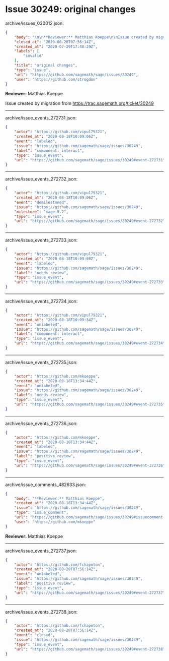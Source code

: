 # Issue 30249: original changes

archive/issues_030012.json:
```json
{
    "body": "\n\n**Reviewer:** Matthias Koeppe\n\nIssue created by migration from https://trac.sagemath.org/ticket/30249\n\n",
    "closed_at": "2020-08-20T07:56:14Z",
    "created_at": "2020-07-29T17:40:29Z",
    "labels": [
        "invalid"
    ],
    "title": "original changes",
    "type": "issue",
    "url": "https://github.com/sagemath/sage/issues/30249",
    "user": "https://github.com/strogdon"
}
```


**Reviewer:** Matthias Koeppe

Issue created by migration from https://trac.sagemath.org/ticket/30249





---

archive/issue_events_272731.json:
```json
{
    "actor": "https://github.com/vipul79321",
    "created_at": "2020-08-18T10:09:06Z",
    "event": "labeled",
    "issue": "https://github.com/sagemath/sage/issues/30249",
    "label": "component: interact",
    "type": "issue_event",
    "url": "https://github.com/sagemath/sage/issues/30249#event-272731"
}
```



---

archive/issue_events_272732.json:
```json
{
    "actor": "https://github.com/vipul79321",
    "created_at": "2020-08-18T10:09:06Z",
    "event": "demilestoned",
    "issue": "https://github.com/sagemath/sage/issues/30249",
    "milestone": "sage-9.2",
    "type": "issue_event",
    "url": "https://github.com/sagemath/sage/issues/30249#event-272732"
}
```



---

archive/issue_events_272733.json:
```json
{
    "actor": "https://github.com/vipul79321",
    "created_at": "2020-08-18T10:09:06Z",
    "event": "labeled",
    "issue": "https://github.com/sagemath/sage/issues/30249",
    "label": "needs review",
    "type": "issue_event",
    "url": "https://github.com/sagemath/sage/issues/30249#event-272733"
}
```



---

archive/issue_events_272734.json:
```json
{
    "actor": "https://github.com/vipul79321",
    "created_at": "2020-08-18T10:09:34Z",
    "event": "unlabeled",
    "issue": "https://github.com/sagemath/sage/issues/30249",
    "label": "component: interact",
    "type": "issue_event",
    "url": "https://github.com/sagemath/sage/issues/30249#event-272734"
}
```



---

archive/issue_events_272735.json:
```json
{
    "actor": "https://github.com/mkoeppe",
    "created_at": "2020-08-18T13:34:44Z",
    "event": "unlabeled",
    "issue": "https://github.com/sagemath/sage/issues/30249",
    "label": "needs review",
    "type": "issue_event",
    "url": "https://github.com/sagemath/sage/issues/30249#event-272735"
}
```



---

archive/issue_events_272736.json:
```json
{
    "actor": "https://github.com/mkoeppe",
    "created_at": "2020-08-18T13:34:44Z",
    "event": "labeled",
    "issue": "https://github.com/sagemath/sage/issues/30249",
    "label": "positive review",
    "type": "issue_event",
    "url": "https://github.com/sagemath/sage/issues/30249#event-272736"
}
```



---

archive/issue_comments_482633.json:
```json
{
    "body": "**Reviewer:** Matthias Koeppe",
    "created_at": "2020-08-18T13:34:44Z",
    "issue": "https://github.com/sagemath/sage/issues/30249",
    "type": "issue_comment",
    "url": "https://github.com/sagemath/sage/issues/30249#issuecomment-482633",
    "user": "https://github.com/mkoeppe"
}
```

**Reviewer:** Matthias Koeppe



---

archive/issue_events_272737.json:
```json
{
    "actor": "https://github.com/fchapoton",
    "created_at": "2020-08-20T07:56:14Z",
    "event": "unlabeled",
    "issue": "https://github.com/sagemath/sage/issues/30249",
    "label": "positive review",
    "type": "issue_event",
    "url": "https://github.com/sagemath/sage/issues/30249#event-272737"
}
```



---

archive/issue_events_272738.json:
```json
{
    "actor": "https://github.com/fchapoton",
    "created_at": "2020-08-20T07:56:14Z",
    "event": "closed",
    "issue": "https://github.com/sagemath/sage/issues/30249",
    "type": "issue_event",
    "url": "https://github.com/sagemath/sage/issues/30249#event-272738"
}
```
